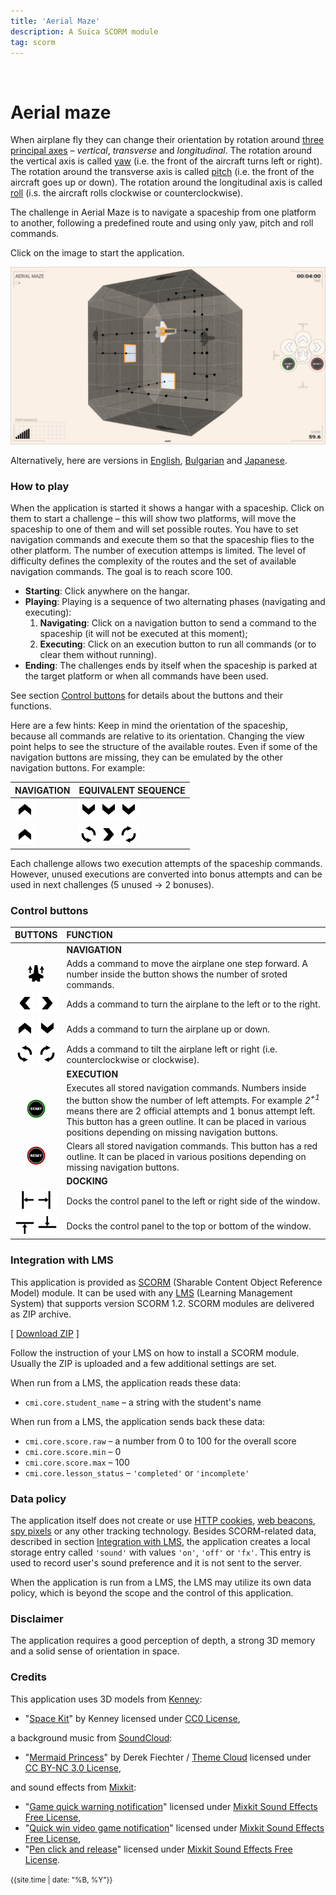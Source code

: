 ```yaml
---
title: 'Aerial Maze'
description: A Suica SCORM module
tag: scorm
---
```


&nbsp;
# Aerial maze

When airplane fly they can change their orientation by rotation around [three principal axes](https://en.wikipedia.org/wiki/Aircraft_principal_axes) &ndash; <em>vertical</em>, <em>transverse</em> and <em>longitudinal</em>. The rotation around the vertical axis is called [yaw](https://howthingsfly.si.edu/flight-dynamics/roll-pitch-and-yaw) (i.e. the front of the aircraft turns left or right). The rotation around the transverse axis is called [pitch](https://howthingsfly.si.edu/flight-dynamics/roll-pitch-and-yaw) (i.e. the front of the aircraft goes up or down). The rotation around the longitudinal axis is called [roll](https://howthingsfly.si.edu/flight-dynamics/roll-pitch-and-yaw) (i.s. the aircraft rolls clockwise or counterclockwise). 

The challenge in Aerial Maze is to navigate a spaceship from one platform to another, following a predefined route and using only yaw, pitch and roll commands.

Click on the image to start the application.

[<img src="docs/snapshot.jpg">](aerial-maze.html)

Alternatively, here are versions in [English](aerial-maze.html?lang=en), [Bulgarian](aerial-maze.html?lang=bg) and [Japanese](aerial-maze.html?lang=jp).

### How to play

When the application is started it shows a hangar with a spaceship. Click on them to start a challenge &ndash; this will show two platforms, will move the spaceship to one of them and will set possible routes. You have to set navigation commands and execute them so that the spaceship flies to the other platform. The number of execution attemps is limited. The level of difficulty defines the complexity of the routes and the set of available navigation commands. The goal is to reach score 100. 

- **Starting**: Click anywhere on the hangar.
- **Playing**: Playing is a sequence of two alternating phases (navigating and executing):
	1. **Navigating**: Click on a navigation button to send a command to the spaceship (it will not be executed at this moment);
	2. **Executing**: Click on an execution button to run all commands (or to clear them without running).
- **Ending**: The challenges ends by itself when the spaceship is parked at the target platform or when all commands have been used.

See section [Control buttons](#control-buttons) for details about the buttons and their functions.

Here are a few hints: Keep in mind the orientation of the spaceship, because all commands are relative to its orientation. Changing the view point helps to see the structure of the available routes. Even if some of the navigation buttons are missing, they can be emulated by the other navigation buttons. For example:

| NAVIGATION | EQUIVALENT SEQUENCE |
| --- | --- |
| <img src="docs/up.png"> | <img src="docs/down.png"><img src="docs/down.png"><img src="docs/down.png"> |
| <img src="docs/up.png"> | <img src="docs/rollccw.png"><img src="docs/right.png"><img src="docs/rollcw.png"> |

Each challenge allows two execution attempts of the spaceship commands. However, unused executions are converted into bonus attempts and can be used in next challenges (5 unused &rarr; 2 bonuses).

### Control buttons

| BUTTONS | FUNCTION |
| :---: | :-- |
| | **NAVIGATION** |
| <img src="docs/forward.png"> | Adds a command to move the airplane one step forward. A number inside the button shows the number of sroted commands. |
| <img src="docs/left.png"> <img src="docs/right.png"> | Adds a command to turn the airplane to the left or to the right. |
| <img src="docs/up.png"> <img src="docs/down.png"> | Adds a command to turn the airplane up or down. |
| <img src="docs/rollccw.png"> <img src="docs/rollcw.png"> | Adds a command to tilt the airplane left or right (i.e. counterclockwise or clockwise). |
| | **EXECUTION** |
| <img src="docs/start.png"> | Executes all stored navigation commands. Numbers inside the button show the number of left attempts. For example *2<sup>+1</sup>* means there are 2 official attempts and 1 bonus attempt left. This button has a green outline. It can be placed in various positions depending on missing navigation buttons. |
| <img src="docs/reset.png"> | Clears all stored navigation commands. This button has a red outline. It can be placed in various positions depending on missing navigation buttons. |
| | **DOCKING** |
| <img src="docs/pan_left.png"> <img src="docs/pan_right.png"> | Docks the control panel to the left or right side of the window. |
| <img src="docs/pan_top.png"> <img src="docs/pan_bottom.png"> | Docks the control panel to the top or bottom of the window. |



### Integration with LMS

This application is provided as [SCORM](https://scorm.com/scorm-explained/one-minute-scorm-overview/) (Sharable Content Object Reference Model) module. It can be used with any [LMS](https://en.wikipedia.org/wiki/Learning_management_system) (Learning Management System) that supports version SCORM 1.2. SCORM modules are delivered as ZIP archive.

[ [Download ZIP](../../bin/aerial-maze.zip) ]

Follow the instruction of your LMS on how to install a SCORM module. Usually the ZIP is uploaded and a few additional settings are set.

When run from a LMS, the application reads these data:
- `cmi.core.student_name` &ndash; a string with the student's name

When run from a LMS, the application sends back these data:

- `cmi.core.score.raw` &ndash; a number from 0 to 100 for the overall score
- `cmi.core.score.min` &ndash; 0
- `cmi.core.score.max` &ndash; 100
- `cmi.core.lesson_status` &ndash; `'completed'` or `'incomplete'`

### Data policy

The application itself does not create or use [HTTP cookies](https://developer.mozilla.org/en-US/docs/Web/HTTP/Cookies), [web beacons](https://en.wikipedia.org/wiki/Web_beacon), [spy pixels](https://en.wikipedia.org/wiki/Spy_pixel) or any other tracking technology. Besides SCORM-related data, described in section [Integration with LMS](#integration-with-lms), the application creates a local storage entry called `'sound'` with values `'on'`, `'off'` or `'fx'`. This entry is used to record user's sound preference and it is not sent to the server.

When the application is run from a LMS, the LMS may utilize its own data policy, which is beyond the scope and the control of this application.

### Disclaimer

The application requires a good perception of depth, a strong 3D memory and a solid sense of orientation in space.

### Credits

This application uses 3D models from [Kenney](https://www.kenney.nl/):

- "[Space Kit](https://www.kenney.nl/assets/space-kit)" by Kenney licensed under [CC0 License](http://creativecommons.org/publicdomain/zero/1.0/),


a background music from [SoundCloud](https://soundcloud.com):

- "[Mermaid Princess](https://soundcloud.com/dfiechter2/mermaid-princess)" by Derek Fiechter / [Theme Cloud](https://soundcloud.com/dfiechter2)  licensed under [CC BY-NC 3.0 License](https://creativecommons.org/licenses/by-nc/3.0/),

and sound effects from [Mixkit](https://mixkit.co/):

- "[Game quick warning notification](https://mixkit.co/free-sound-effects/click/)" licensed under [Mixkit Sound Effects Free License](https://mixkit.co/license/#sfxFree),
- "[Quick win video game notification](https://mixkit.co/free-sound-effects/click/)" licensed under [Mixkit Sound Effects Free License](https://mixkit.co/license/#sfxFree),
- "[Pen click and release](https://mixkit.co/free-sound-effects/click/)" licensed under [Mixkit Sound Effects Free License](https://mixkit.co/license/#sfxFree).


	
<small>{{site.time | date: "%B, %Y"}}</small>
